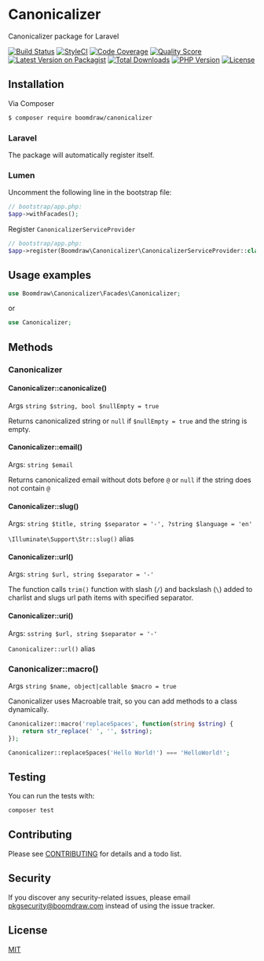 # Canonicalizer

Canonicalizer package for Laravel

[![Build Status](https://img.shields.io/scrutinizer/build/g/boomdraw/canonicalizer.svg?style=flat-square)](https://scrutinizer-ci.com/g/boomdraw/canonicalizer)
[![StyleCI](https://github.styleci.io/repos/226411259/shield?branch=master)](https://github.styleci.io/repos/226411259)
[![Code Coverage](https://img.shields.io/scrutinizer/coverage/g/boomdraw/canonicalizer.svg?style=flat-square)](https://scrutinizer-ci.com/g/boomdraw/canonicalizer)
[![Quality Score](https://img.shields.io/scrutinizer/g/boomdraw/canonicalizer.svg?style=flat-square)](https://scrutinizer-ci.com/g/boomdraw/canonicalizer)
[![Latest Version on Packagist](https://img.shields.io/packagist/v/boomdraw/canonicalizer?style=flat-square)](https://packagist.org/packages/boomdraw/canonicalizer)
[![Total Downloads](https://img.shields.io/packagist/dt/boomdraw/canonicalizer.svg?style=flat-square)](https://packagist.org/packages/boomdraw/canonicalizer)
[![PHP Version](https://img.shields.io/packagist/php-v/boomdraw/canonicalizer?style=flat-square)](https://packagist.org/packages/boomdraw/canonicalizer)
[![License](https://img.shields.io/packagist/l/boomdraw/canonicalizer?style=flat-square?style=flat-square)](https://packagist.org/packages/boomdraw/canonicalizer)

## Installation

Via Composer

``` bash
$ composer require boomdraw/canonicalizer
```

### Laravel

The package will automatically register itself.

### Lumen

Uncomment the following line in the bootstrap file:

```php
// bootstrap/app.php:
$app->withFacades();
```

Register `CanonicalizerServiceProvider`

```php
// bootstrap/app.php:
$app->register(Boomdraw\Canonicalizer\CanonicalizerServiceProvider::class);
```

## Usage examples

```php
use Boomdraw\Canonicalizer\Facades\Canonicalizer;
```

or

```php
use Canonicalizer;
```

## Methods

### Canonicalizer

#### Canonicalizer::canonicalize()

Args `string $string, bool $nullEmpty = true`

Returns canonicalized string or `null` if `$nullEmpty = true` and the string is empty.

#### Canonicalizer::email()

Args: `string $email`

Returns canonicalized email without dots before `@` or `null` if the string does not contain `@`

#### Canonicalizer::slug()

Args: `string $title, string $separator = '-', ?string $language = 'en'`

`\Illuminate\Support\Str::slug()` alias

#### Canonicalizer::url()

Args: `string $url, string $separator = '-'`

The function calls `trim()` function with slash (`/`) and backslash (`\`) added to charlist and slugs url path items
with specified separator.

#### Canonicalizer::uri()

Args: `sstring $url, string $separator = '-'`

`Canonicalizer::url()` alias

### Canonicalizer::macro()

Args `string $name, object|callable $macro = true`

Canonicalizer uses Macroable trait, so you can add methods to a class dynamically.

```php
Canonicalizer::macro('replaceSpaces', function(string $string) {
    return str_replace(' ', '', $string);  
});

Canonicalizer::replaceSpaces('Hello World!') === 'HelloWorld!';
```

## Testing

You can run the tests with:

```bash
composer test
```

## Contributing

Please see [CONTRIBUTING](CONTRIBUTING.md) for details and a todo list.

## Security

If you discover any security-related issues, please email [pkgsecurity@boomdraw.com](mailto:pkgsecurity@boomdraw.com) instead of using the issue tracker.

## License

[MIT](http://opensource.org/licenses/MIT)
